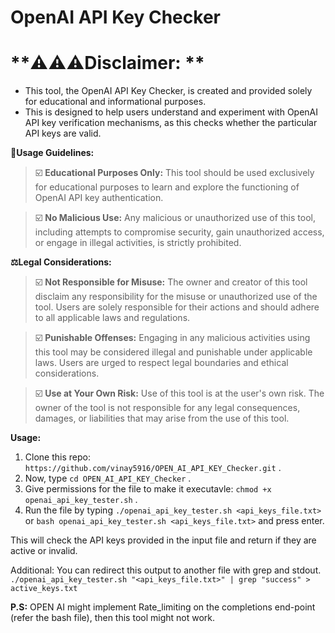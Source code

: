 OpenAI API Key Checker
===============

**⚠️⚠️⚠️Disclaimer: **
===============

- This tool, the OpenAI API Key Checker, is created and provided solely for educational and informational purposes.
- This is designed to help users understand and experiment with OpenAI API key verification mechanisms, as this checks whether the particular API keys are valid.


**📗Usage Guidelines:**

> ☑️ **Educational Purposes Only:** This tool should be used exclusively for educational purposes to learn and explore the functioning of OpenAI API key authentication.

> ☑️ **No Malicious Use:** Any malicious or unauthorized use of this tool, including attempts to compromise security, gain unauthorized access, or engage in illegal activities, is strictly prohibited.

**⚖️Legal Considerations:**

> ☑️ **Not Responsible for Misuse:** The owner and creator of this tool disclaim any responsibility for the misuse or unauthorized use of the tool. Users are solely responsible for their actions and should adhere to all applicable laws and regulations.

> ☑️ **Punishable Offenses:** Engaging in any malicious activities using this tool may be considered illegal and punishable under applicable laws. Users are urged to respect legal boundaries and ethical considerations.

> ☑️ **Use at Your Own Risk:** Use of this tool is at the user's own risk. The owner of the tool is not responsible for any legal consequences, damages, or liabilities that may arise from the use of this tool.

**Usage:**

  1. Clone this repo: `https://github.com/vinay5916/OPEN_AI_API_KEY_Checker.git` .
  1. Now, type `cd OPEN_AI_API_KEY_Checker` .
  1. Give permissions for the file to make it executavle: `chmod +x openai_api_key_tester.sh` .
  1. Run the file by typing `./openai_api_key_tester.sh <api_keys_file.txt>` or `bash openai_api_key_tester.sh <api_keys_file.txt>` and press enter.

This will check the API keys provided in the input file and return if they are active or invalid.

Additional: You can redirect this output to another file with grep and stdout.
`./openai_api_key_tester.sh "<api_keys_file.txt>" | grep "success" > active_keys.txt`

**P.S:** OPEN AI might implement Rate_limiting on the completions end-point (refer the bash file), then this tool might not work.


